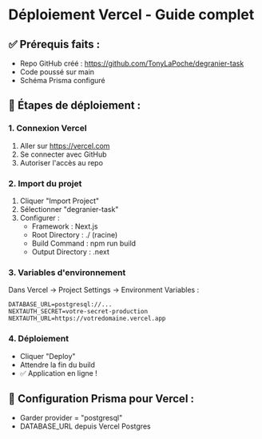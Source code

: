 # Déploiement Vercel - Guide complet

## ✅ Prérequis faits :
- Repo GitHub créé : https://github.com/TonyLaPoche/degranier-task
- Code poussé sur main
- Schéma Prisma configuré

## 🚀 Étapes de déploiement :

### 1. Connexion Vercel
1. Aller sur https://vercel.com
2. Se connecter avec GitHub
3. Autoriser l'accès au repo

### 2. Import du projet
1. Cliquer "Import Project"
2. Sélectionner "degranier-task"
3. Configurer :
   - Framework : Next.js
   - Root Directory : ./ (racine)
   - Build Command : npm run build
   - Output Directory : .next

### 3. Variables d'environnement
Dans Vercel → Project Settings → Environment Variables :
```
DATABASE_URL=postgresql://...
NEXTAUTH_SECRET=votre-secret-production
NEXTAUTH_URL=https://votredomaine.vercel.app
```

### 4. Déploiement
- Cliquer "Deploy"
- Attendre la fin du build
- ✅ Application en ligne !

## 🔧 Configuration Prisma pour Vercel :
- Garder provider = "postgresql"
- DATABASE_URL depuis Vercel Postgres
